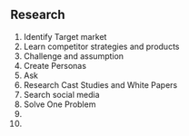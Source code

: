 ## Research

1. Identify Target market
2. Learn competitor strategies and products
3. Challenge and assumption
4. Create Personas
5. Ask
6. Research Cast Studies and White Papers
7. Search social media
8. Solve One Problem
9.
10. 
